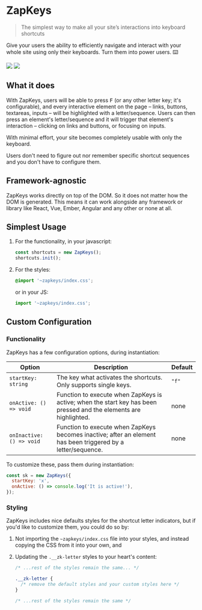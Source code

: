 # ZapKeys

> The simplest way to make all your site’s interactions into keyboard shortcuts

Give your users the ability to efficiently navigate and interact with your whole site using only their keyboards. Turn them into power users. ⌨️

[![](https://badgen.net/bundlephobia/min/zapkeys)](https://bundlephobia.com/result?p=zapkeys) [![](https://badgen.net/bundlephobia/minzip/zapkeys)](https://bundlephobia.com/result?p=zapkeys)

## What it does

With ZapKeys, users will be able to press <kbd>F</kbd> (or any other letter key; it's configurable), and every interactive element on the page – links, buttons, textareas, inputs – will be highlighted with a letter/sequence. Users can then press an element's letter/sequence and it will trigger that element's interaction – clicking on links and buttons, or focusing on inputs.

With minimal effort, your site becomes completely usable with only the keyboard.

Users don't need to figure out nor remember specific shortcut sequences and you don't have to configure them.

## Framework-agnostic

ZapKeys works directly on top of the DOM. So it does not matter how the DOM is generated. This means it can work alongside any framework or library like React, Vue, Ember, Angular and any other or none at all.

## Simplest Usage

1. For the functionality, in your javascript:

   ```js
   const shortcuts = new ZapKeys();
   shortcuts.init();
   ```

2. For the styles:

   ```css
   @import '~zapkeys/index.css';
   ```

   or in your JS:

   ```js
   import '~zapkeys/index.css';
   ```

## Custom Configuration

### Functionality

ZapKeys has a few configuration options, during instantiation:

| Option                   | Description                                                                                                       | Default |
| ------------------------ | ----------------------------------------------------------------------------------------------------------------- | ------- |
| `startKey: string`       | The key what activates the shortcuts. Only supports single keys.                                                  | `"f"`   |
| `onActive: () => void`   | Function to execute when ZapKeys is active; when the start key has been pressed and the elements are highlighted. | none    |
| `onInactive: () => void` | Function to execute when ZapKeys becomes inactive; after an element has been triggered by a letter/sequence.      | none    |

To customize these, pass them during instantiation:

```js
const sk = new ZapKeys({
  startKey: 'x',
  onActive: () => console.log('It is active!'),
});
```

### Styling

ZapKeys includes nice defaults styles for the shortcut letter indicators, but if you'd like to customize them, you could do so by:

1. Not importing the `~zapkeys/index.css` file into your styles, and instead copying the CSS from it into your own, and
2. Updating the `.__zk-letter` styles to your heart's content:

   ```css
   /* ...rest of the styles remain the same... */

   .__zk-letter {
     /* remove the default styles and your custom styles here */
   }

   /* ...rest of the styles remain the same */
   ```
